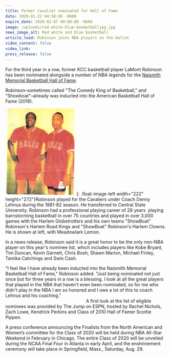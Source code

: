 ```yaml
---
title: Former Cavalier nominated for Hall of Fame
date: 2020-01-22 04:58:00 -0600
expire_date: 2020-02-07 00:00:00 -0600
image: /uploads/red-white-blue-basketballjpg.jpg
news_image_alt: Red white and blue basketball
article_lead: Robinson joins NBA players on the ballot
video_content: false
video_link:
press_release: false
---
```


For the third year in a row, former KCC basketball player LaMont Robinson has been nominated alongside a number of NBA legends for the [Naismith Memorial Basketball Hall of Fame](http://www.hoophall.com/).

Robinson–sometimes called "The Comedy King of Basketball," and "Showboat"–already was inducted into the American Basketball Hall of Fame (2019).

![](/uploads/lamont-showboat-robinson-and-meadowlark-lemon.jpg){: .float-image-left width="222" height="272"}Robinson played for the Cavaliers under Coach Denny Lehnus during the 1981-82 season. He transferred to Central State University. Robinson had a professional playing career of 28 years &nbsp;playing barnstorming basketball in over 75 countries and played in over 3,000 games with the Harlem Globetrotters and his own teams "ShowBoat" Robinson's Harlem Road Kings and "ShowBoat" Robinson's Harlem Clowns. He is shown at left, with Meadowlark Lemon.

In a news release, Robinson said it is a great honor to be the only non-NBA player on this year's nominee list, which includes players like Kobe Bryant, Tim Duncan, Kevin Garnett, Chris Bosh, Shawn Marion, Michael Finley, Tamika Catchings and Swin Cash.

"I feel like I have already been inducted into the Naismith Memorial Basketball Hall of Fame," Robinson added. "Just being nominated not just once but for three years in a row is a blessing. I look at all the great players that played in the NBA that haven't even been nominated, so for me who didn't play in the NBA I am so honored and I owe a lot of this to coach Lehnus and his coaching."&nbsp; &nbsp; &nbsp; &nbsp; &nbsp; &nbsp; &nbsp; &nbsp; &nbsp; &nbsp; &nbsp; &nbsp; &nbsp; &nbsp; &nbsp; &nbsp; &nbsp; &nbsp; &nbsp; &nbsp; &nbsp; &nbsp; &nbsp; &nbsp; &nbsp; &nbsp; &nbsp; &nbsp; &nbsp; &nbsp; &nbsp; &nbsp; &nbsp; &nbsp; &nbsp; &nbsp; &nbsp; &nbsp; &nbsp; &nbsp; &nbsp; &nbsp; &nbsp; &nbsp; &nbsp; &nbsp; &nbsp; &nbsp; &nbsp; &nbsp; &nbsp; &nbsp; &nbsp; &nbsp; &nbsp; &nbsp; &nbsp; &nbsp; &nbsp; &nbsp; &nbsp; &nbsp; &nbsp; &nbsp; &nbsp; &nbsp; &nbsp; &nbsp; &nbsp; &nbsp; &nbsp; &nbsp; &nbsp; &nbsp; A first look at the list of eligible nominees was provided by The Jump on ESPN, hosted by Rachel Nichols, Zach Lowe, Kendrick Perkins and Class of 2010 Hall of Famer Scottie Pippen.

A press conference announcing the Finalists from the North American and Women’s committee for the Class of 2020 will be held during NBA All-Star Weekend in February in Chicago. The entire Class of 2020 will be unveiled during the NCAA Final Four in Atlanta in early April, and the enshrinement ceremony will take place in Springfield, Mass., Saturday, Aug. 29.